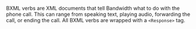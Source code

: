 BXML verbs are XML documents that tell Bandwidth what to do with the phone call. This can range from speaking text, playing audio, forwarding the call, or ending the call. All BXML verbs are wrapped with a `<Response>` tag.
